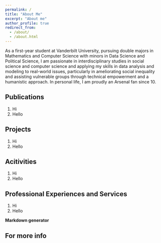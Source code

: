 ```yaml
---
permalink: /
title: "About Me"
excerpt: "About me"
author_profile: true
redirect_from: 
  - /about/
  - /about.html
---
```


As a first-year student at Vanderbilt University, pursuing double majors in Mathematics and Computer Science with minors in Data Science and Political Science, I am passionate in interdisciplinary studies in social science and computer science and applying my skills in data analysis and modeling to real-world issues, particularly in ameliorating social inequality and assisting vulnerable groups through technical empowerment and a humanistic approach. In personal life, I am proudly an Arsenal fan since 10.



Publications
------
1. Hi
2. Hello



Projects
------
1. Hi
2. Hello

Acitivities
------
1. Hi
2. Hello

Professional Experiences and Services
------
1. Hi
2. Hello

**Markdown generator**


For more info
------
